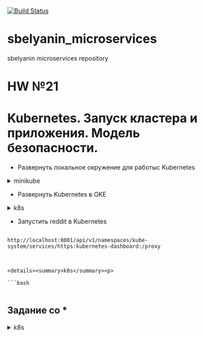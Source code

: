 [![Build Status](https://travis-ci.com/Otus-DevOps-2018-11/sbelyanin_microservices.svg?branch=master)](https://travis-ci.com/Otus-DevOps-2018-11/sbelyanin_microservices)
# sbelyanin_microservices
sbelyanin microservices repository

# HW №21
# Kubernetes. Запуск кластера и приложения. Модель безопасности.

 - Развернуть локальное окружение для работыс Kubernetes

<details><summary>minikube</summary><p>

```bash

kubectl get all 
NAME                           READY   STATUS    RESTARTS   AGE
pod/comment-7bc5f856f8-l6f77   1/1     Running   0          60m
pod/comment-7bc5f856f8-tdrsv   1/1     Running   0          60m
pod/comment-7bc5f856f8-tfc9v   1/1     Running   0          60m
pod/mongo-7f99599dc7-crvg2     1/1     Running   0          135m
pod/post-b4fb88ff6-j62tg       1/1     Running   0          52m
pod/post-b4fb88ff6-nv4cx       1/1     Running   0          52m
pod/post-b4fb88ff6-p975t       1/1     Running   0          52m
pod/ui-86548c47b-k47wn         1/1     Running   0          4m
pod/ui-86548c47b-k7r8s         1/1     Running   0          4m13s
pod/ui-86548c47b-sptvq         1/1     Running   0          3m54s

NAME                 TYPE        CLUSTER-IP       EXTERNAL-IP   PORT(S)          AGE
service/comment      ClusterIP   10.97.92.152     <none>        9292/TCP         64m
service/comment-db   ClusterIP   10.101.101.164   <none>        27017/TCP        64m
service/kubernetes   ClusterIP   10.96.0.1        <none>        443/TCP          173m
service/mongodb      ClusterIP   10.106.138.65    <none>        27017/TCP        64m
service/post         ClusterIP   10.102.219.4     <none>        5000/TCP         64m
service/post-db      ClusterIP   10.98.115.91     <none>        27017/TCP        52m
service/ui           NodePort    10.108.184.101   <none>        9292:30176/TCP   64m

NAME                      READY   UP-TO-DATE   AVAILABLE   AGE
deployment.apps/comment   3/3     3            3           60m
deployment.apps/mongo     1/1     1            1           135m
deployment.apps/post      3/3     3            3           64m
deployment.apps/ui        3/3     3            3           87m

NAME                                 DESIRED   CURRENT   READY   AGE
replicaset.apps/comment-7bc5f856f8   3         3         3       60m
replicaset.apps/mongo-7f99599dc7     1         1         1       135m
replicaset.apps/post-58f5dc76d9      0         0         0       64m
replicaset.apps/post-b4fb88ff6       3         3         3       52m
replicaset.apps/ui-7464bcbfc8        0         0         0       87m
replicaset.apps/ui-86548c47b         3         3         3       4m13s
dangel@dangelpc:~/sbelyanin_microservices/kubernetes/reddit$ kubectl get all -n dev
NAME                           READY   STATUS    RESTARTS   AGE
pod/comment-7bc5f856f8-2hb2r   1/1     Running   0          7m42s
pod/comment-7bc5f856f8-dlkbl   1/1     Running   0          7m42s
pod/comment-7bc5f856f8-pmjgc   1/1     Running   0          7m42s
pod/mongo-7f99599dc7-6hjhm     1/1     Running   0          7m42s
pod/post-b4fb88ff6-6sjbh       1/1     Running   0          7m42s
pod/post-b4fb88ff6-mndzg       1/1     Running   0          7m42s
pod/post-b4fb88ff6-rrfm8       1/1     Running   0          7m42s
pod/ui-86548c47b-4vhhr         1/1     Running   0          4m15s
pod/ui-86548c47b-m2pft         1/1     Running   0          4m34s
pod/ui-86548c47b-mqhdb         1/1     Running   0          4m29s

NAME                 TYPE        CLUSTER-IP       EXTERNAL-IP   PORT(S)          AGE
service/comment      ClusterIP   10.109.125.15    <none>        9292/TCP         7m43s
service/comment-db   ClusterIP   10.110.14.243    <none>        27017/TCP        7m43s
service/mongodb      ClusterIP   10.98.151.196    <none>        27017/TCP        7m42s
service/post         ClusterIP   10.104.245.226   <none>        5000/TCP         7m42s
service/post-db      ClusterIP   10.100.239.72    <none>        27017/TCP        7m42s
service/ui           NodePort    10.100.201.101   <none>        9292:30707/TCP   7m42s

NAME                      READY   UP-TO-DATE   AVAILABLE   AGE
deployment.apps/comment   3/3     3            3           7m43s
deployment.apps/mongo     1/1     1            1           7m42s
deployment.apps/post      3/3     3            3           7m42s
deployment.apps/ui        3/3     3            3           7m42s

NAME                                 DESIRED   CURRENT   READY   AGE
replicaset.apps/comment-7bc5f856f8   3         3         3       7m42s
replicaset.apps/mongo-7f99599dc7     1         1         1       7m42s
replicaset.apps/post-b4fb88ff6       3         3         3       7m42s
replicaset.apps/ui-7464bcbfc8        0         0         0       7m42s
replicaset.apps/ui-86548c47b         3         3         3       4m34s

 
```
</p></details> 
  

 - Развернуть Kubernetes в GKE

<details><summary>k8s</summary><p>

```bash


```
</p></details>



 - Запустить reddit в Kubernetes


``` Подключение к proxy:

http://localhost:8001/api/v1/namespaces/kube-system/services/https:kubernetes-dashboard:/proxy 



<details><summary>k8s</summary><p>

```bash


```
</p></details>

## Задание со *

<details><summary>k8s</summary><p>

```bash

kubectl get clusterrolebinding kubernetes-dashboard -n kube-system -o yaml
apiVersion: rbac.authorization.k8s.io/v1
kind: ClusterRoleBinding
metadata:
  creationTimestamp: "2019-03-28T09:39:46Z"
  name: kubernetes-dashboard
  resourceVersion: "6599"
  selfLink: /apis/rbac.authorization.k8s.io/v1/clusterrolebindings/kubernetes-dashboard
  uid: 6c3bf6c3-513d-11e9-8d1d-42010a9a012d
roleRef:
  apiGroup: rbac.authorization.k8s.io
  kind: ClusterRole
  name: cluster-admin
subjects:
- kind: ServiceAccount
  name: kubernetes-dashboard
  namespace: kube-system

```
</p></details>

